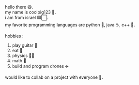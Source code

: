 hello there 😄. <br />
my name is coolpig123 🐷. <br />
i am from israel 🟦⬜. <br />
my favorite programming languages are python 🐍, java ☕, c++ 💙. <br />

hobbies :<br />
1. play guitar 🎸 <br />
2. eat 🍕 <br />
3. physics 🧑‍🔬 <br />
4. math 📓 <br />
5. build and program drones ✈️ <br />

would like to collab on a project with everyone 💪.
